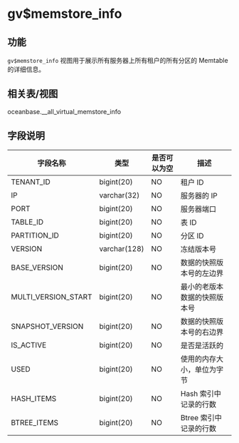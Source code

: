 gv$memstore_info
=====================================

功能
-----------

`gv$memstore_info` 视图用于展示所有服务器上所有租户的所有分区的 Memtable 的详细信息。

相关表/视图
---------------

oceanbase.__all_virtual_memstore_info

字段说明
-------------

|      **字段名称**       |    **类型**    | **是否可以为空** |     **描述**     |
|---------------------|--------------|------------|----------------|
| TENANT_ID           | bigint(20)   | NO         | 租户 ID          |
| IP                  | varchar(32)  | NO         | 服务器的 IP        |
| PORT                | bigint(20)   | NO         | 服务器端口          |
| TABLE_ID            | bigint(20)   | NO         | 表 ID           |
| PARTITION_ID        | bigint(20)   | NO         | 分区 ID          |
| VERSION             | varchar(128) | NO         | 冻结版本号          |
| BASE_VERSION        | bigint(20)   | NO         | 数据的快照版本号的左边界   |
| MULTI_VERSION_START | bigint(20)   | NO         | 最小的老版本数据的快照版本号 |
| SNAPSHOT_VERSION    | bigint(20)   | NO         | 数据的快照版本号的右边界   |
| IS_ACTIVE           | bigint(20)   | NO         | 是否是活跃的         |
| USED                | bigint(20)   | NO         | 使用的内存大小，单位为字节  |
| HASH_ITEMS          | bigint(20)   | NO         | Hash 索引中记录的行数  |
| BTREE_ITEMS         | bigint(20)   | NO         | Btree 索引中记录的行数 |
